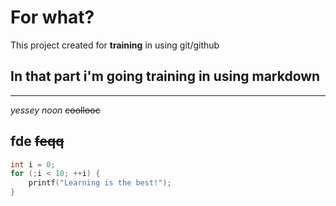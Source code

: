 # For what?
  This project created for **training** in using git/github
## In that part i'm going training in using markdown
----
*yessey* _noon_ ~~coollooc~~

fde
~~feqq~~
----
```c
int i = 0;
for (;i < 10; ++i) {
	printf("Learning is the best!");
}
```

